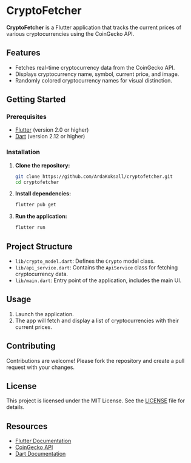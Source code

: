 # CryptoFetcher

**CryptoFetcher** is a Flutter application that tracks the current prices of various cryptocurrencies using the CoinGecko API.

## Features
- Fetches real-time cryptocurrency data from the CoinGecko API.
- Displays cryptocurrency name, symbol, current price, and image.
- Randomly colored cryptocurrency names for visual distinction.

## Getting Started

### Prerequisites
- [Flutter](https://flutter.dev/docs/get-started/install) (version 2.0 or higher)
- [Dart](https://dart.dev/get-dart) (version 2.12 or higher)

### Installation

1. **Clone the repository:**
   ```sh
   git clone https://github.com/ArdaKoksall/cryptofetcher.git
   cd cryptofetcher
   ```

2. **Install dependencies:**
   ```sh
   flutter pub get
   ```

3. **Run the application:**
   ```sh
   flutter run
   ```

## Project Structure

- `lib/crypto_model.dart`: Defines the `Crypto` model class.
- `lib/api_service.dart`: Contains the `ApiService` class for fetching cryptocurrency data.
- `lib/main.dart`: Entry point of the application, includes the main UI.

## Usage

1. Launch the application.
2. The app will fetch and display a list of cryptocurrencies with their current prices.

## Contributing

Contributions are welcome! Please fork the repository and create a pull request with your changes.

## License

This project is licensed under the MIT License. See the [LICENSE](LICENSE) file for details.

## Resources

- [Flutter Documentation](https://docs.flutter.dev/)
- [CoinGecko API](https://www.coingecko.com/en/api)
- [Dart Documentation](https://dart.dev/guides)